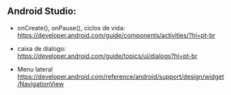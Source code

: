 ## Android Studio: ##

* onCreate(), onPause(), ciclos de vida: 
https://developer.android.com/guide/components/activities/?hl=pt-br

* caixa de dialogo:  
https://developer.android.com/guide/topics/ui/dialogs?hl=pt-br

* Menu lateral
https://developer.android.com/reference/android/support/design/widget/NavigationView
